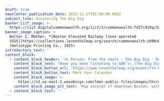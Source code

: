 ```yaml
---
draft: true
newsletter_publication_date: 2023-11-27T05:00:00.000Z
subject_line: Uncovering The Big Dig
banner_iiif_image: >-
  https://iiif.digitalcommonwealth.org/iiif/2/commonwealth:7d27c919q/390,1587,3552,1686/full/0/default.jpg
banner_image_caption: >
  Walter I. Mather, *[Boston Elevated Railway lines operated
  1925](https://collections.leventhalmap.org/search/commonwealth:z890vb900)*,
  (Heliotype Printing Co., 1925)
introductory_text: ''
content_block:
  - content_block_header: 'In Person: From the Vault – The Big Dig · December 1, 2:00 pm ET'
    content_block_text: "Have you been listening to GBH’s\_[The Big Dig Podcast](https://www.wgbh.org/podcasts/the-big-dig)? Have you noticed how many times the podcast refers to maps of all kinds? Do you want to look at the documents behind the Big Dig—both the maps that made the project happen as well as maps showing possibilities that never came to be? Join us for a\_From the Vault\_collections showing with\_[Ian Coss](https://iancoss.com/)\_and\_[Isabel Hibbard](https://www.isabelcatalinahibbard.com/), the producers of\_The Big Dig\_podcast and dive into understanding these past transportation decisions through maps.\n"
    content_block_button_url: 'https://www.leventhalmap.org/event/ftv-big-dig/'
    content_block_button_text: Mark Your Calendar
    content_block_image: >-
      https://s3.us-east-2.wasabisys.com/lmec-public-files/images/thirdharbortunne01mass_0197.jpg
    content_block_image_alt_text: 'Map excerpt of downtown Boston, with black labeled lines'
  - content_block_text: ''
---
```


